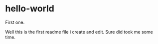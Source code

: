 # hello-world
First one.

Well this is the first readme file i create and edit. Sure did took me some time.
